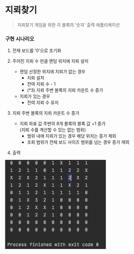 # 지뢰찾기
> 지뢰찾기 게임을 위한 각 블록의 '숫자' 출력 애플리케이션

### 구현 시나리오
 1. 전체 보드를 '0'으로 초기화 
 2. 주어진 지뢰 수 만큼 랜덤 위치에 지뢰 설치
    - 랜덤 선정한 위치에 지뢰가 없는 경우
        + 지뢰 설치
        + 잔여 지뢰 수 - 1
        + (*3) 지뢰 주변 블록의 지뢰 카운트 수 증가
    - 지뢰가 있는 경우
        + 잔여 지뢰 수 유지
        
 3. 지뢰 주변 블록의 지뢰 카운트 수 증가
    - 지뢰 좌표 값 주변의 8개 블록의 블록 값 +1 증가  
      (지뢰 수를 계산할 수 있는 없는 범위) 
        + 범위 내에 지뢰가 있는 경우 해당 위치는 증가 제외 
        + 조회 범위가 전체 보드 사이즈 범위를 넘는 경우 증가 제외
        
 4. 출력  
 
 ![minesweeper_output](./minesweeper_output.png)
